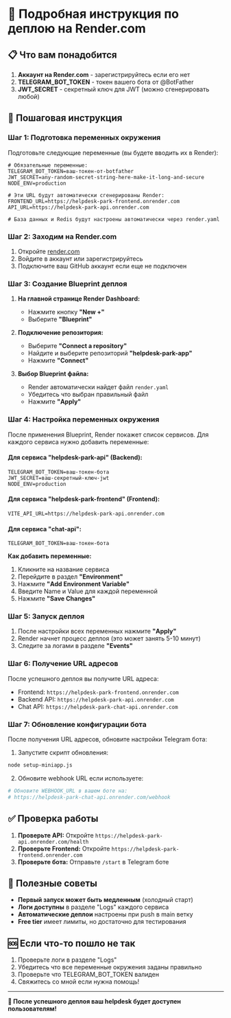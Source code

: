 # 🚀 Подробная инструкция по деплою на Render.com

## 📋 Что вам понадобится

1. **Аккаунт на Render.com** - зарегистрируйтесь если его нет
2. **TELEGRAM_BOT_TOKEN** - токен вашего бота от @BotFather
3. **JWT_SECRET** - секретный ключ для JWT (можно сгенерировать любой)

## 🔧 Пошаговая инструкция

### Шаг 1: Подготовка переменных окружения
Подготовьте следующие переменные (вы будете вводить их в Render):

```
# Обязательные переменные:
TELEGRAM_BOT_TOKEN=ваш-токен-от-botfather
JWT_SECRET=any-random-secret-string-here-make-it-long-and-secure
NODE_ENV=production

# Эти URL будут автоматически сгенерированы Render:
FRONTEND_URL=https://helpdesk-park-frontend.onrender.com
API_URL=https://helpdesk-park-api.onrender.com

# База данных и Redis будут настроены автоматически через render.yaml
```

### Шаг 2: Заходим на Render.com

1. Откройте [render.com](https://render.com)
2. Войдите в аккаунт или зарегистрируйтесь
3. Подключите ваш GitHub аккаунт если еще не подключен

### Шаг 3: Создание Blueprint деплоя

1. **На главной странице Render Dashboard:**
   - Нажмите кнопку **"New +"** 
   - Выберите **"Blueprint"**

2. **Подключение репозитория:**
   - Выберите **"Connect a repository"**
   - Найдите и выберите репозиторий **"helpdesk-park-app"**
   - Нажмите **"Connect"**

3. **Выбор Blueprint файла:**
   - Render автоматически найдет файл `render.yaml`
   - Убедитесь что выбран правильный файл
   - Нажмите **"Apply"**

### Шаг 4: Настройка переменных окружения

После применения Blueprint, Render покажет список сервисов. Для каждого сервиса нужно добавить переменные:

#### Для сервиса "helpdesk-park-api" (Backend):
```
TELEGRAM_BOT_TOKEN=ваш-токен-бота
JWT_SECRET=ваш-секретный-ключ-jwt
NODE_ENV=production
```

#### Для сервиса "helpdesk-park-frontend" (Frontend):
```
VITE_API_URL=https://helpdesk-park-api.onrender.com
```

#### Для сервиса "chat-api":
```
TELEGRAM_BOT_TOKEN=ваш-токен-бота
```

**Как добавить переменные:**
1. Кликните на название сервиса
2. Перейдите в раздел **"Environment"**
3. Нажмите **"Add Environment Variable"**
4. Введите Name и Value для каждой переменной
5. Нажмите **"Save Changes"**

### Шаг 5: Запуск деплоя

1. После настройки всех переменных нажмите **"Apply"**
2. Render начнет процесс деплоя (это может занять 5-10 минут)
3. Следите за логами в разделе **"Events"**

### Шаг 6: Получение URL адресов

После успешного деплоя вы получите URL адреса:
- Frontend: `https://helpdesk-park-frontend.onrender.com`
- Backend API: `https://helpdesk-park-api.onrender.com`
- Chat API: `https://helpdesk-park-chat-api.onrender.com`

### Шаг 7: Обновление конфигурации бота

После получения URL адресов, обновите настройки Telegram бота:

1. Запустите скрипт обновления:
```bash
node setup-miniapp.js
```

2. Обновите webhook URL если используете:
```bash
# Обновите WEBHOOK_URL в вашем боте на:
# https://helpdesk-park-chat-api.onrender.com/webhook
```

## ✅ Проверка работы

1. **Проверьте API:** Откройте `https://helpdesk-park-api.onrender.com/health`
2. **Проверьте Frontend:** Откройте `https://helpdesk-park-frontend.onrender.com`
3. **Проверьте бота:** Отправьте `/start` в Telegram боте

## 🔧 Полезные советы

- **Первый запуск может быть медленным** (холодный старт)
- **Логи доступны** в разделе "Logs" каждого сервиса
- **Автоматические деплои** настроены при push в main ветку
- **Free tier** имеет лимиты, но достаточно для тестирования

## 🆘 Если что-то пошло не так

1. Проверьте логи в разделе "Logs"
2. Убедитесь что все переменные окружения заданы правильно
3. Проверьте что TELEGRAM_BOT_TOKEN валиден
4. Свяжитесь со мной если нужна помощь!

---

**🎉 После успешного деплоя ваш helpdesk будет доступен пользователям!**

